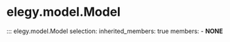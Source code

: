 
# elegy.model.Model

::: elegy.model.Model
    selection:
        inherited_members: true
        members:
            - __NONE__
        